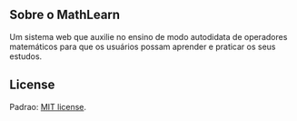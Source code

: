
## Sobre o MathLearn

Um sistema web que auxilie no ensino de modo autodidata de operadores matemáticos para que os usuários possam aprender e praticar os seus estudos.


## License

Padrao: [MIT license](https://opensource.org/licenses/MIT).
